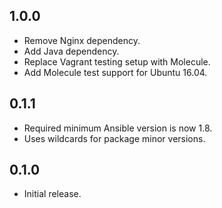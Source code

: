 ## 1.0.0

- Remove Nginx dependency.
- Add Java dependency.
- Replace Vagrant testing setup with Molecule.
- Add Molecule test support for Ubuntu 16.04.

## 0.1.1

- Required minimum Ansible version is now 1.8.
- Uses wildcards for package minor versions.

## 0.1.0

- Initial release.
